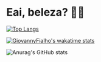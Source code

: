 # Eai, beleza? 🤙🏻

[![Top Langs](https://github-readme-stats.vercel.app/api/top-langs/?username=GiovannyFialho&layout=compact&theme=radical)](https://github.com/anuraghazra/github-readme-stats)

[![GiovannyFialho's wakatime stats](https://github-readme-stats.vercel.app/api/wakatime?username=GiovannyFialho&theme=radical&layout=compact)](https://github.com/anuraghazra/github-readme-stats)

![Anurag's GitHub stats](https://github-readme-stats.vercel.app/api?username=GiovannyFialho&show_icons=true&theme=radical)

